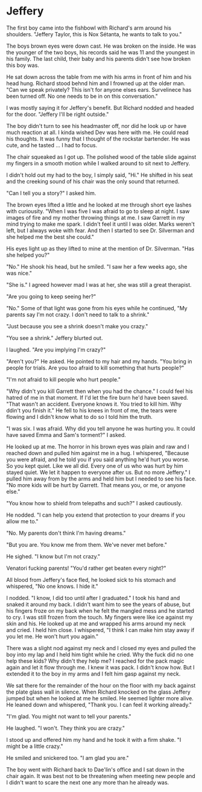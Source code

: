 # Jeffery

The first boy came into the fishbowl with Richard's arm around his shoulders.  "Jeffery Taylor, this is Nox Sétanta, he wants to talk to you."

The boys brown eyes were down cast.  He was broken on the inside.  He was the younger of the two boys, his records said he was 11 and the youngest in his family.  The last child, their baby and his parents didn't see how broken this boy was.

He sat down across the table from me with his arms in front of him and his head hung.  Richard stood behnd him and I frowned up at the older man.  "Can we speak privately?  This isn't for anyone elses ears.  Survelinece has been turned off.  No one needs to be in on this conversation."

I was mostly saying it for Jeffery's benefit.  But Richard nodded and headed for the door.  "Jeffery I'll be right outside."

The boy didn't turn to see his headmaster off, nor did he look up or have much reaction at all.  I kinda wished Dev was here with me.  He could read his thoughts.  It was funny that I thought of the rockstar bartender.  He was cute, and he tasted ...  I had to focus.

The chair squeaked as I got up.  The polished wood of the table slide against my fingers in a smooth motion while I walked around to sit next to Jeffery.

I didn't hold out my had to the boy, I simply said, "Hi."  He shifted in his seat and the creeking sound of his chair was the only sound that returned.

"Can I tell you a story?"  I asked him.

The brown eyes lifted a little and he looked at me through short eye lashes with curiousity.  "When I was five I was afraid to go to sleep at night.  I saw images of fire and my mother throwing things at me.  I saw Garrett in my mind trying to make me spark.  I didn't feel it until I was older.  Marks weren't left, but I always woke with fear.  And then I started to see Dr. Silverman and she helped me the best she could."

His eyes light up as they lifted to mine at the mention of Dr. Silverman.  "Has she helped you?"

"No." He shook his head, but he smiled.  "I saw her a few weeks ago, she was nice."

"She is."  I agreed however mad I was at her, she was still a great therapist.

"Are you going to keep seeing her?"

"No."  Some of that light was gone from his eyes while he continued, "My parents say I'm not crazy.  I don't need to talk to a shrink."

"Just because you see a shrink doesn't make you crazy."

"You see a shrink."  Jeffery blurted out.

I laughed.  "Are you implying I'm crazy?"

"Aren't you?"  He asked.   He pointed to my hair and my hands.  "You bring in people for trials.  Are you too afraid to kill something that hurts people?"

"I'm not afraid to kill people who hurt people."

"Why didn't you kill Garrett then when you had the chance."  I could feel his hatred of me in that moment.  If I'd let the fire burn he'd have been saved.  "That wasn't an accident.  Everyone knows it.  You tried to kill him.  Why ddin't you finish it."  He fell to his knees in front of me, the tears were flowing and I didn't know what to do so I told him the truth.

"I was six.  I was afraid.  Why did you tell anyone he was hurting you.  It could have saved Emma and Sam's torment?"  I asked.

He looked up at me.  The horror in his brown eyes was plain and raw and I reached down and pulled him against me in a hug.  I whispered, "Because you were afraid, and he told you if you said anything he'd hurt you worse.  So you kept quiet.  Like we all did.  Every one of us who was hurt by him stayed quiet.  We let it happen to everyone after us.  But no more Jeffery."  I pulled him away from by the arms and held him but I needed to see his face.  "No more kids will be hurt by Garrett.  That means you, or me, or anyone else."

"You know how to shield from telepaths and such?"  I asked cautiously.

He nodded.  "I can help you extend that protection to your dreams if you allow me to."

"No.  My parents don't think I'm having dreams."

"But you are.  You know me from them.  We've never met before."

He sighed.  "I know but I'm not crazy."

Venatori fucking parents!  "You'd rather get beaten every night?"

All blood from Jeffery's face fled, he looked sick to his stomach and whispered, "No one knows.  I hide it."

I nodded.  "I know, I did too until after I graduated." I took his hand and snaked it around my back.  I didn't want him to see the years of abuse, but his fingers froze on my back when he felt the mangled mess and he started to cry.  I was still frozen from the touch.  My fingers were like ice against my skin and his.  He looked up at me and wrapped his arms around my neck and cried.  I held him close.  I whispered, "I think I can make him stay away if you let me.  He won't hurt you again."

There was a slight nod against my neck and I closed my eyes and pulled the boy into my lap and I held him tight while he cried.  Why the fuck did no one help these kids?  Why didn't they help me?  I reached for the pack magic again and let it flow through me.  I knew it was pack.  I didn't know how.  But I extended it to the boy in my arms and I felt him gasp against my neck.

We sat there for the remainder of the hour on the floor with my back against the plate glass wall in silence.  When Richard knocked on the glass Jeffery jumped but when he looked at me he smiled.  He seemed lighter more alive.  He leaned down and whispered, "Thank you.  I can feel it working already."

"I'm glad.   You might not want to tell your parents."

He laughed.  "I won't.  They think you are crazy."

I stood up and offered him my hand and he took it with a firm shake.  "I might be a little crazy."

He smiled and snickered too.  "I am glad you are."

The boy went with Richard back to Dae'lin's office and I sat down in the chair again.  It was best not to be threatening when meeting new people and I didn't want to scare the next one any more than he already was.